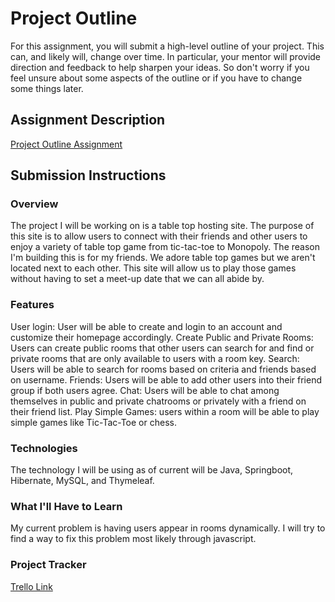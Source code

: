 # Project Outline
For this assignment, you will submit a high-level outline of your project. This can, and likely will, change over time. In particular, your mentor will provide direction and feedback to help sharpen your ideas. So don't worry if you feel unsure about some aspects of the outline or if you have to change some things later.

## Assignment Description
[Project Outline Assignment](https://education.launchcode.org/liftoff/modules/assignments/project-outline)

## Submission Instructions

### Overview
The project I will be working on is a table top hosting site. The purpose of this site is to allow users to connect with their friends and other users to enjoy a variety of table top game from tic-tac-toe to Monopoly. The reason I'm building this is for my friends. We adore table top games but we aren't located next to each other. This site will allow us to play those games without having to set a meet-up date that we can all abide by.
### Features
User login: User will be able to create and login to an account and customize their homepage accordingly.
Create Public and Private Rooms: Users can create public rooms that other users can search for and find or private rooms that are only available to users with a room key.
Search: Users will be able to search for rooms based on criteria and friends based on username.
Friends: Users will be able to add other users into their friend group if both users agree.
Chat: Users will be able to chat among themselves in public and private chatrooms or privately with a friend on their friend list.
Play Simple Games: users within a room will be able to play simple games like Tic-Tac-Toe or chess.

### Technologies
The technology I will be using as of current will be Java, Springboot, Hibernate, MySQL, and Thymeleaf.
### What I'll Have to Learn
My current problem is having users appear in rooms dynamically. I will try to find a way to fix this problem most likely through javascript.
### Project Tracker
[Trello Link](https://trello.com/b/SENFPhCC/board-game-hosting-site)
